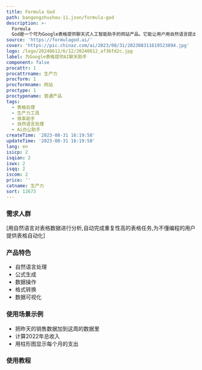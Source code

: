 ```yaml
---
title: Formula God
path: bangongzhushou-11.json/formula-god
description: >-
  Formula
  God是一个可为Google表格提供聊天式人工智能助手的网站产品。它能让用户用自然语言提出对表格的各种请求,如添加行或列、计算总和、查找最大值等,助手会自动转换语言并插入公式,大大提高表格操作效率。主要功能包括:格式转换、数据操作、视觉呈现等;优势是简单高效,无需编程就可以实现表格自动化;定价方面提供免费版本和付费高级版本。产品定位为提升表格用户的工作效率,使表格操作变得简单有趣。
source: 'https://formulagod.ai/'
cover: 'https://pic.chinaz.com/ai/2023/08/31/202308311619523894.jpg'
logo: /logo/20240612/6/12/20240612_af36fd2c.jpg
label: 为Google表格提供AI聊天助手
component: false
procattr: 1
procattrname: 生产力
procform: 1
procformname: 网站
proctype: 1
proctypename: 普通产品
tags:
  - 表格处理
  - 生产力工具
  - 效率助手
  - 自然语言处理
  - Ai办公助手
createTime: '2023-08-31 16:19:58'
updateTime: '2023-08-31 16:19:58'
lang: en
isicp: 2
isqian: 2
iswx: 2
isqq: 2
iscom: 2
price: ''
catname: 生产力
sort: 12673
---
```




### 需求人群
[用自然语言对表格数据进行分析,自动完成重复性高的表格任务,为不懂编程的用户提供表格自动化]

### 产品特色
- 自然语言处理
- 公式生成
- 数据操作
- 格式转换
- 数据可视化

### 使用场景示例
- 把昨天的销售数据加到这周的数据里
- 计算2022年总收入
- 用柱形图显示每个月的支出

### 使用教程


  

